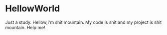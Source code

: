 # HellowWorld
Just a study.
Hellow,I'm shit mountain.
My code is shit and my project is shit mountain.
Help me!
